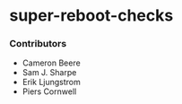 # super-reboot-checks

### Contributors

* Cameron Beere
* Sam J. Sharpe
* Erik Ljungstrom
* Piers Cornwell
